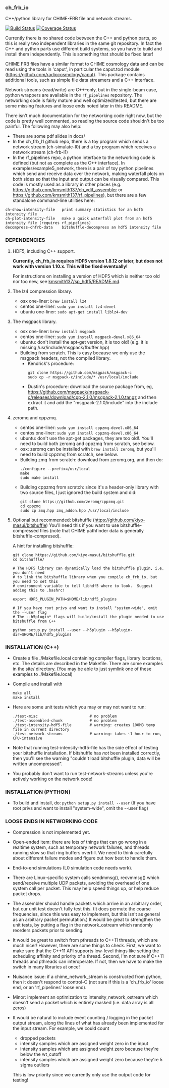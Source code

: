 ### ch_frb_io

C++/python library for CHIME-FRB file and network streams.

[![Build Status](https://travis-ci.org/CHIMEFRB/ch_frb_io.png?branch=master)](https://travis-ci.org/CHIMEFRB/ch_frb_io)
[![Coverage Status](https://coveralls.io/repos/github/CHIMEFRB/ch_frb_io/badge.svg?branch=master)](https://coveralls.io/github/CHIMEFRB/ch_frb_io?branch=master)

Currently there is no shared code between the C++ and python parts, so this is really two
independent libraries in the same git repository.  In fact the C++ and python parts use
different build systems, so you have to build and install them independently.  This is
something that should be fixed later!

CHIME FRB files have a similar format to CHIME cosmology data and can be read
using the tools in 'caput', in particular the caput.tod module
(https://github.com/radiocosmology/caput).
This package contains additional tools, such as simple file data streamers and a C++
interface.  

Network streams (read/write) are C++-only, but in the single-beam case, python wrappers
are available in the `rf_pipelines` repository.  The networking code is fairly mature
and well optimized/tested, but there are some missing features and loose ends noted
later in this README.

There isn't much documentation for the networking code right now, but the code is
pretty well commented, so reading the source code shouldn't be too painful.  The following
may also help:
  - There are some pdf slides in docs/
  - In the ch_frb_l1 github repo, there is a toy program which sends a network stream (ch-simulate-l0)
    and a toy program which receives a network stream (ch-frb-l1)
  - In the rf_pipelines repo, a python interface to the networking code is defined (but not
    as complete as the C++ interface).  In examples/example5_network, there is a pair of toy
    python pipelines which send and receive data over the network, making waterfall plots on
    both sides so that the input and output can be visually compared.
This code is mostly used as a library in other places (e.g. https://github.com/kmsmith137/ch_vdif_assembler
or https://github.com/kmsmith137/rf_pipelines), but there are a few standalone command-line utilities here:
```
ch-show-intensity-file   print summary statistics for an hdf5 intensity file
ch-plot-intensity-file   make a quick waterfall plot from an hdf5 intensity file (requires rf_pipelines)
decompress-chfrb-data    bitshuffle-decompress an hdf5 intensity file
```


### DEPENDENCIES

  1. HDF5, including C++ support.
  
     **Currently, ch_frb_io requires HDF5 version 1.8.12 or later,
     but does not work with version 1.10.x.  This will be fixed eventually!**

     For instructions on installing a version of HDF5 which is neither too old nor too new, see
     [kmsmith137/sp_hdf5/README.md](https://github.com/kmsmith137/sp_hdf5/blob/master/README.md).

  2. The lz4 compression library.

       - osx one-liner: `brew install lz4`
       - centos one-liner: `sudo yum install lz4-devel`
       - ubuntu one-liner: `sudo apt-get install liblz4-dev`

  3. The msgpack library.

       - osx one-liner: `brew install msgpack`
       - centos one-liner: `sudo yum install msgpack-devel.x86_64`
       - ubuntu: don't install the apt-get version, it is too old!  (e.g. it is missing /usr/include/msgpack/fbuffer.hpp)
       - Building from scratch.  This is easy because we only use the msgpack headers, not the compiled library.
       	   - Kendrick's procedure:
             ```
             git clone https://github.com/msgpack/msgpack-c
             sudo cp -r msgpack-c/include/* /usr/local/include
             ```
           - Dustin's procedure: download the source package from, eg,
             https://github.com/msgpack/msgpack-c/releases/download/cpp-2.1.0/msgpack-2.1.0.tar.gz
             and then extract it and add the "msgpack-2.1.0/include" into the
             include path.

  4. zeromq and cppzmq.

       - centos one-liner: `sudo yum install cppzmq-devel.x86_64`
       - centos one-liner: `sudo yum install cppzmq-devel.x86_64`
       - ubuntu: don't use the apt-get packages, they are too old!.  You'll need to build both zeromq and cppzmq from scratch, see below.
       - osx: zeromq can be installed with `brew install zeromq`, but you'll need to build cppzmq from scratch, see below.
       - Building zmq from scratch: download from zeromq.org, and then do:
         ```
         ./configure --prefix=/usr/local
         make
         sudo make install
         ```
       - Building cppzmq from scratch: since it's a header-only library with two source files, I just ignored the build system and did:
         ```
         git clone https://github.com/zeromq/cppzmq.git
         cd cppzmq
         sudo cp zmq.hpp zmq_addon.hpp /usr/local/include
         ```

  5. Optional but recommended: bitshuffle (https://github.com/kiyo-masui/bitshuffle)
     You'll need this if you want to use bitshuffle-compressed files (note that CHIME pathfinder
     data is generally bitshuffle-compresed).

     A hint for installing bitshuffle:
     ```
     git clone https://github.com/kiyo-masui/bitshuffle.git
     cd bitshuffle/

     # The HDF5 library can dynamically load the bitshuffle plugin, i.e. you don't need
     # to link the bitshuffle library when you compile ch_frb_io, but you need to set this
     # environment variable to tell libhdf5 where to look.  Suggest adding this to .bashrc!

     export HDF5_PLUGIN_PATH=$HOME/lib/hdf5_plugins

     # If you have root privs and want to install "system-wide", omit the --user flag
     # The --h5plugin* flags will build/install the plugin needed to use bitshuffle from C++

     python setup.py install --user --h5plugin --h5plugin-dir=$HOME/lib/hdf5_plugins
     ```


### INSTALLATION (C++)

  - Create a file ./Makefile.local containing compiler flags, library locations, etc.
    The details are described in the Makefile.  There are some examples in the site/
    directory.  (You may be able to just symlink one of these examples to ./Makefile.local)

  - Compile and install with
    ```
    make all 
    make install
    ```

  - Here are some unit tests which you may or may not want to run:
    ```
    ./test-misc                       # no problem
    ./test-assembled-chunk            # no problem
    ./test-intensity-hdf5-file        # warning: creates 100MB temp file in current directory
    ./test-network-streams            # warning: takes ~1 hour to run, CPU-intensive
    ```

  - Note that running test-intensity-hdf5-file has the side effect of testing your
    bitshuffle installation.  If bitshuffle has _not_ been installed correctly, then
    you'll see the warning "couldn't load bitshuffle plugin, data will be written uncompressed".

  - You probably don't want to run test-network-streams unless you're actively
    working on the network code!

### INSTALLATION (PYTHON)

  - To build and install, do: `python setup.py install --user`
    (If you have root privs and want to install "system-wide", omit the --user flag)


### LOOSE ENDS IN NETWORKING CODE

  - Compression is not implemented yet.

  - Open-ended item: there are lots of things that can go wrong in a realtime system,
    such as temporary network failures, and threads running slow so that ring buffers
    overfill.  We need to think carefully about different failure modes and figure out
    how best to handle them.

  - End-to-end simulations (L0 simulation code needs work).

  - There are Linux-specific system calls sendmmsg(), recvmmsg() which send/receive
    multiple UDP packets, avoiding the overhead of one system call per packet.  This
    may help speed things up, or help reduce packet drops.

  - The assembler should handle packets which arrive in an arbitrary order, but our
    unit test doesn't fully test this.  (It does permute the coarse frequencies, since
    this was easy to implement, but this isn't as general as an arbitrary packet permutation.)
    It would be great to strengthen the unit tests, by putting a flag in the network_ostream
    which randomly reorders packets prior to sending.

  - It would be great to switch from pthreads to C++11 threads, which are much nicer!
    However, there are some things to check.  First, we want to make sure that the C++11
    API supports low-level things like setting the scheduling affinity and priority of
    a thread.  Second, I'm not sure if C++11 threads and pthreads can interoperate.  If
    not, then we have to make the switch in many libraries at once!

  - Nuisance issue: if a chime_network_stream is constructed from python, then it doesn't
    respond to control-C (not sure if this is a 'ch_frb_io' loose end, or an 'rf_pipelines' 
    loose end).

  - Minor: implement an optimization to intensity_network_ostream which doesn't send
    a packet which is entirely masked (i.e. data array is all zeros)

  - It would be natural to include event counting / logging in the packet output stream,
    along the lines of what has already been implemented for the input stream.  For example,
    we could count
       - dropped packets
       - intensity samples which are assigned weight zero in the input
       - intensity samples which are assigned weight zero because they're below the wt_cutoff
       - intensity samples which are assigned weight zero because they're 5 sigma outliers

    This is low priority since we currently only use the output code for testing!
